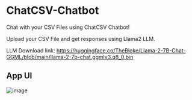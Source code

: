 # ChatCSV-Chatbot

Chat with your CSV Files using ChatCSV Chatbot!

Upload your CSV File and get responses using Llama2 LLM.

LLM Download link: https://huggingface.co/TheBloke/Llama-2-7B-Chat-GGML/blob/main/llama-2-7b-chat.ggmlv3.q8_0.bin

## App UI
![image](https://github.com/Kartiksood10/ChatCSV-Chatbot/assets/82945071/014a23b5-6e21-4af7-b420-2f9e93d62ece)
